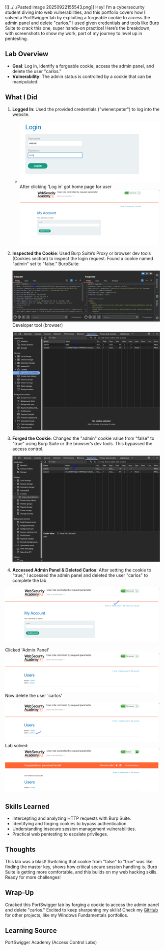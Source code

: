 ![[../../Pasted image 20250922155543.png]]
Hey! I’m a cybersecurity student diving into web vulnerabilities, and this portfolio covers how I solved a PortSwigger lab by exploiting a forgeable cookie to access the admin panel and delete "carlos." I used given credentials and tools like Burp Suite to crack this one, super hands-on practice! Here’s the breakdown, with screenshots to show my work, part of my journey to level up in pentesting.

## Lab Overview

- **Goal**: Log in, identify a forgeable cookie, access the admin panel, and delete the user "carlos."
- **Vulnerability**: The admin status is controlled by a cookie that can be manipulated.
## What I Did

1. **Logged In**: Used the provided credentials ("wiener:peter") to log into the website.
    - ![](screenshots/Pasted%20image%2020250922164859.png)
	After clicking 'Log in' got home page for user
	![](screenshots/Pasted%20image%2020250922165306.png)
 
2. **Inspected the Cookie**: Used Burp Suite’s Proxy or browser dev tools (Cookies section) to inspect the login request. Found a cookie named "admin" set to "false."
	BurpSuite:
       
	![](screenshots/Pasted%20image%2020250922165022.png)
	Developer tool (browser)

	![](screenshots/Pasted%20image%2020250922165538.png)	
1. **Forged the Cookie**: Changed the "admin" cookie value from "false" to "true" using Burp Suite or the browser’s dev tools. This bypassed the access control.
	
    ![](screenshots/Pasted%20image%2020250922165607.png)

2. **Accessed Admin Panel & Deleted Carlos**: After setting the cookie to "true," I accessed the admin panel and deleted the user "carlos" to complete the lab.
    
![](screenshots/Pasted%20image%2020250922165636.png)

Clicked 'Admin Panel'
![](screenshots/Pasted%20image%2020250922165707.png)
Now delete the user 'carlos'

![](screenshots/Pasted%20image%2020250922165824.png)
Lab solved:
![](screenshots/Pasted%20image%2020250922165930.png)

## Skills Learned

- Intercepting and analyzing HTTP requests with Burp Suite.
- Identifying and forging cookies to bypass authentication.
- Understanding insecure session management vulnerabilities.
- Practical web pentesting to escalate privileges.

## Thoughts

This lab was a blast! Switching that cookie from "false" to "true" was like finding the master key, shows how critical secure session handling is. Burp Suite is getting more comfortable, and this builds on my web hacking skills. Ready for more challenges!

## Wrap-Up

Cracked this PortSwigger lab by forging a cookie to access the admin panel and delete "carlos." Excited to keep sharpening my skills! Check my [GitHub](https://github.com/yourusername) for other projects, like my Windows Fundamentals portfolios.

## Learning Source

PortSwigger Academy (Access Control Labs)

